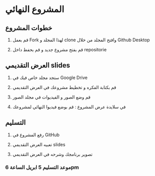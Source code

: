 # المشروع النهائي

## خطوات المشروع

1.  قم بعمل Fork لهذا المجلد و clone وافتح المجلد من خلال Github Desktop

2. قم بفتح مشروع جديد و قم بحفط داخل repositorie

## العرض التقديمي slides

1. ستجد مجلد خاص فيك في Google Drive

2. قم بكتابة الفكره و تخطيط مشروعك في العرض التقديمي

3. قم وضع الصور و الفيديوات في مجلد الصور

4. في سلايدة عرض المشروع : قم بوضع فيديوا النهائي لمشروعك

## التسليم

1. رفع المشروع في GitHub

2. تعبيه العرض التقديمي slides

3.  تصوير برنامجك وشرحه في العرض التقديمي

### موعد التسليم 5 ابريل الساعة 6pm
